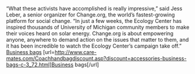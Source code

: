 “What these activists have accomplished is really impressive,” said Jess Leber, a senior organizer for Change.org, the world’s fastest-growing platform for social change. “In just a few weeks, the Ecology Center has inspired thousands of University of Michigan community members to make their voices heard on solar energy. Change.org is about empowering anyone, anywhere to demand action on the issues that matter to them, and it has been incredible to watch the Ecology Center’s campaign take off.”
 <a href="http://www.care-mates.com/Coachhandbagdiscount.asp?discount=accessories-business-bags-c-3_72.html" >Business bags</a>
[url=http://www.care-mates.com/Coachhandbagdiscount.asp?discount=accessories-business-bags-c-3_72.html]Business bags[/url]